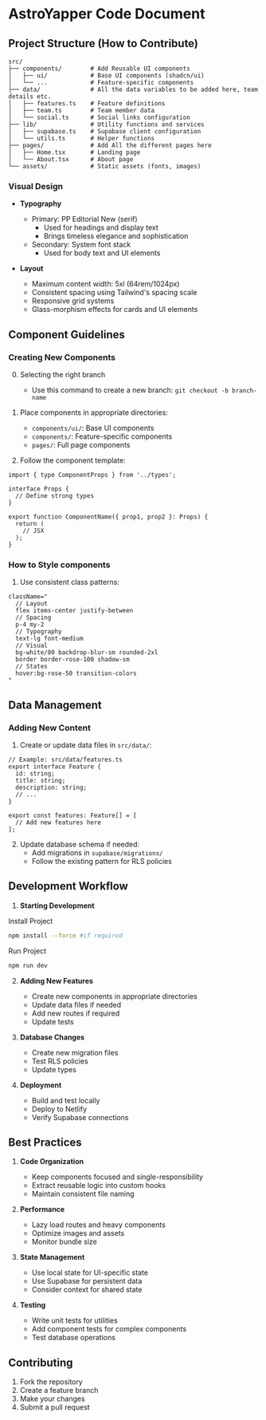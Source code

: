 # AstroYapper Code Document

## Project Structure (How to Contribute)

```
src/
├── components/        # Add Reusable UI components
│   ├── ui/            # Base UI components (shadcn/ui)
│   └── ...            # Feature-specific components
├── data/              # All the data variables to be added here, team details etc.
│   ├── features.ts    # Feature definitions
│   ├── team.ts        # Team member data
│   └── social.ts      # Social links configuration
├── lib/               # Utility functions and services
│   ├── supabase.ts    # Supabase client configuration
│   └── utils.ts       # Helper functions
├── pages/             # Add All the different pages here
│   ├── Home.tsx       # Landing page
│   └── About.tsx      # About page
└── assets/            # Static assets (fonts, images)
```

### Visual Design

- **Typography**

  - Primary: PP Editorial New (serif)
    - Used for headings and display text
    - Brings timeless elegance and sophistication
  - Secondary: System font stack
    - Used for body text and UI elements

- **Layout**
  - Maximum content width: 5xl (64rem/1024px)
  - Consistent spacing using Tailwind's spacing scale
  - Responsive grid systems
  - Glass-morphism effects for cards and UI elements

## Component Guidelines

### Creating New Components

0. Selecting the right branch

   - Use this command to create a new branch: `git checkout -b branch-name`

1. Place components in appropriate directories:

   - `components/ui/`: Base UI components
   - `components/`: Feature-specific components
   - `pages/`: Full page components

2. Follow the component template:

```tsx
import { type ComponentProps } from '../types';

interface Props {
  // Define strong types
}

export function ComponentName({ prop1, prop2 }: Props) {
  return (
    // JSX
  );
}
```

### How to Style components

1. Use consistent class patterns:

```tsx
className="
  // Layout
  flex items-center justify-between
  // Spacing
  p-4 my-2
  // Typography
  text-lg font-medium
  // Visual
  bg-white/80 backdrop-blur-sm rounded-2xl
  border border-rose-100 shadow-sm
  // States
  hover:bg-rose-50 transition-colors
"
```

## Data Management

### Adding New Content

1. Create or update data files in `src/data/`:

```tsx
// Example: src/data/features.ts
export interface Feature {
  id: string;
  title: string;
  description: string;
  // ...
}

export const features: Feature[] = [
  // Add new features here
];
```

2. Update database schema if needed:
   - Add migrations in `supabase/migrations/`
   - Follow the existing pattern for RLS policies

## Development Workflow

1. **Starting Development**

Install Project

```bash
npm install --force #if required
```

Run Project

```bash
npm run dev
```

2. **Adding New Features**

   - Create new components in appropriate directories
   - Update data files if needed
   - Add new routes if required
   - Update tests

3. **Database Changes**

   - Create new migration files
   - Test RLS policies
   - Update types

4. **Deployment**
   - Build and test locally
   - Deploy to Netlify
   - Verify Supabase connections

## Best Practices

1. **Code Organization**

   - Keep components focused and single-responsibility
   - Extract reusable logic into custom hooks
   - Maintain consistent file naming

2. **Performance**

   - Lazy load routes and heavy components
   - Optimize images and assets
   - Monitor bundle size

3. **State Management**

   - Use local state for UI-specific state
   - Use Supabase for persistent data
   - Consider context for shared state

4. **Testing**
   - Write unit tests for utilities
   - Add component tests for complex components
   - Test database operations

## Contributing

1. Fork the repository
2. Create a feature branch
3. Make your changes
4. Submit a pull request
